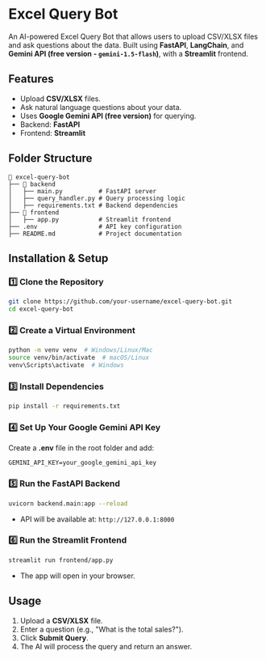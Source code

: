 # Excel Query Bot

An AI-powered Excel Query Bot that allows users to upload CSV/XLSX files and ask questions about the data. Built using **FastAPI**, **LangChain**, and **Gemini API (free version - `gemini-1.5-flash`)**, with a **Streamlit** frontend.

## Features
- Upload **CSV/XLSX** files.
- Ask natural language questions about your data.
- Uses **Google Gemini API (free version)** for querying.
- Backend: **FastAPI**
- Frontend: **Streamlit**

## Folder Structure
```
📂 excel-query-bot
├── 📂 backend
│   ├── main.py          # FastAPI server
│   ├── query_handler.py # Query processing logic
│   ├── requirements.txt # Backend dependencies
├── 📂 frontend
│   ├── app.py           # Streamlit frontend
├── .env                 # API key configuration
├── README.md            # Project documentation
```

## Installation & Setup
### 1️⃣ Clone the Repository
```bash
git clone https://github.com/your-username/excel-query-bot.git
cd excel-query-bot
```

### 2️⃣ Create a Virtual Environment
```bash
python -m venv venv  # Windows/Linux/Mac
source venv/bin/activate  # macOS/Linux
venv\Scripts\activate  # Windows
```

### 3️⃣ Install Dependencies
```bash
pip install -r requirements.txt
```

### 4️⃣ Set Up Your Google Gemini API Key
Create a **.env** file in the root folder and add:
```
GEMINI_API_KEY=your_google_gemini_api_key
```

### 5️⃣ Run the FastAPI Backend
```bash
uvicorn backend.main:app --reload
```
- API will be available at: `http://127.0.0.1:8000`

### 6️⃣ Run the Streamlit Frontend
```bash
streamlit run frontend/app.py
```
- The app will open in your browser.

## Usage
1. Upload a **CSV/XLSX** file.
2. Enter a question (e.g., "What is the total sales?").
3. Click **Submit Query**.
4. The AI will process the query and return an answer.
